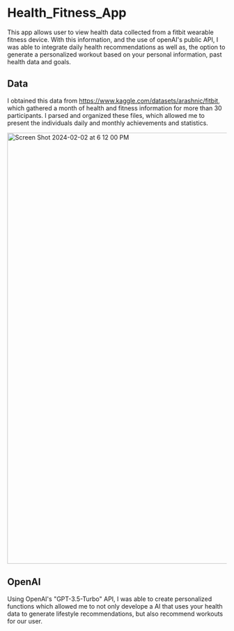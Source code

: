 # Health_Fitness_App
This app allows user to view health data collected from a fitbit wearable fitness device. With this information, and the use of openAI's public API, I was able to integrate daily health recommendations as well as, the option to generate a personalized workout based on your personal information, past health data and goals.

## Data 
I obtained this data from https://www.kaggle.com/datasets/arashnic/fitbit, which gathered a month of health and fitness information for more than 30 participants. I parsed and organized these files, which allowed me to present the individuals daily and monthly achievements and statistics.

<img width="988" alt="Screen Shot 2024-02-02 at 6 12 00 PM" src="https://github.com/julesgransden/Health_Fitness_App/assets/78057184/eabcbe17-0d54-4911-9a1f-2fa3eaef118e">


## OpenAI
Using OpenAI's "GPT-3.5-Turbo" API, I was able to create personalized functions which allowed me to not only develope a AI that uses your health data to generate lifestyle recommendations, but also recommend workouts for our user. 



